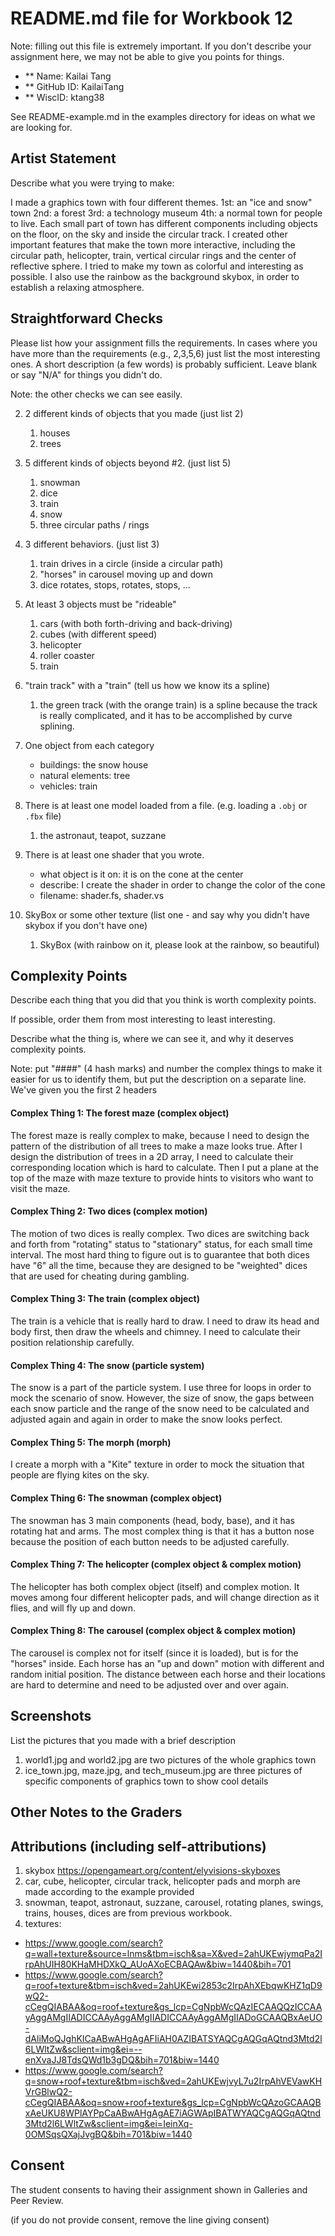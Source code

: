 # README.md file for Workbook 12

Note: filling out this file is extremely important. If you don't describe your assignment here, we may not be able to give you points for things.

- ** Name: Kailai Tang
- ** GitHub ID: KailaiTang
- ** WiscID: ktang38

See README-example.md in the examples directory for ideas on what we are looking for.

## Artist Statement

Describe what you were trying to make:

I made a graphics town with four different themes.
    1st: an "ice and snow" town
    2nd: a forest
    3rd: a technology museum
    4th: a normal town for people to live.
Each small part of town has different components including objects on the floor, on the sky and inside the circular track. 
I created other important features that make the town more interactive, including the circular path, helicopter, train, vertical circular rings and the center of reflective sphere.
I tried to make my town as colorful and interesting as possible. I also use the rainbow as the background skybox, in order to establish a relaxing atmosphere.

## Straightforward Checks

Please list how your assignment fills the requirements. In cases where you have more than the requirements (e.g., 2,3,5,6) just list the most interesting ones. A short description (a few words) is probably sufficient. Leave blank or say "N/A" for things you didn't do.

Note: the other checks we can see easily.

2. 2 different kinds of objects that you made (just list 2)
    1. houses
    2. trees

3.  5 different kinds of objects beyond #2. (just list 5)
    1. snowman
    2. dice
    3. train
    4. snow
    5. three circular paths / rings

5. 3 different behaviors. (just list 3)
    1. train drives in a circle (inside a circular path)
    2. "horses" in carousel moving up and down
    3. dice rotates, stops, rotates, stops, ...

6. At least 3 objects must be "rideable"
    1. cars (with both forth-driving and back-driving)
    2. cubes (with different speed)
    3. helicopter
    4. roller coaster
    5. train

7. "train track" with a "train" (tell us how we know its a spline)
    1. the green track (with the orange train) is a spline because the track is really complicated, and it has to be accomplished by curve splining. 

8. One object from each category
    - buildings: the snow house
    - natural elements: tree
    - vehicles: train

9. There is at least one model loaded from a file. (e.g. loading a `.obj` or `.fbx` file)
    1. the astronaut, teapot, suzzane

10. There is at least one shader that you wrote.
    - what object is it on: it is on the cone at the center
    - describe: I create the shader in order to change the color of the cone
    - filename: shader.fs, shader.vs

12. SkyBox or some other texture (list one - and say why you didn't have skybox if you don't have one)
    1. SkyBox (with rainbow on it, please look at the rainbow, so beautiful)

## Complexity Points

Describe each thing that you did that you think is worth complexity points.

If possible, order them from most interesting to least interesting.

Describe what the thing is, where we can see it, and why it deserves complexity points.

Note: put "####" (4 hash marks) and number the complex things to make it easier for us to identify them, but put the description on a separate line. We've given you the first 2 headers

#### Complex Thing 1: The forest maze (complex object)
The forest maze is really complex to make, because I need to design the pattern of the distribution of all trees to make a maze looks true. After I design the distribution of trees in a 2D array, I need to calculate their corresponding location which is hard to calculate. Then I put a plane at the top of the maze with maze texture to provide hints to visitors who want to visit the maze.

#### Complex Thing 2: Two dices (complex motion)
The motion of two dices is really complex. Two dices are switching back and forth from "rotating" status to "stationary" status, for each small time interval. The most hard thing to figure out is to guarantee that both dices have "6" all the time, because they are designed to be "weighted" dices that are used for cheating during gambling.

#### Complex Thing 3: The train (complex object)
The train is a vehicle that is really hard to draw. I need to draw its head and body first, then draw the wheels and chimney. I need to calculate their position relationship carefully.

#### Complex Thing 4: The snow (particle system)
The snow is a part of the particle system. I use three for loops in order to mock the scenario of snow. However, the size of snow, the gaps between each snow particle and the range of the snow need to be calculated and adjusted again and again in order to make the snow looks perfect. 

#### Complex Thing 5: The morph (morph)
I create a morph with a "Kite" texture in order to mock the situation that people are flying kites on the sky.

#### Complex Thing 6: The snowman (complex object)
The snowman has 3 main components (head, body, base), and it has rotating hat and arms. The most complex thing is that it has a button nose because the position of each button needs to be adjusted carefully.

#### Complex Thing 7: The helicopter (complex object & complex motion)
The helicopter has both complex object (itself) and complex motion. It moves among four different helicopter pads, and will change direction as it flies, and will fly up and down.

#### Complex Thing 8: The carousel (complex object & complex motion)
The carousel is complex not for itself (since it is loaded), but is for the "horses" inside. Each horse has an "up and down" motion with different and random initial position. The distance between each horse and their locations are hard to determine and need to be adjusted over and over again.

## Screenshots

List the pictures that you made with a brief description
1. world1.jpg and world2.jpg are two pictures of the whole graphics town
2. ice_town.jpg, maze.jpg, and tech_museum.jpg are three pictures of specific components of graphics town to show cool details

## Other Notes to the Graders

## Attributions (including self-attributions)
1. skybox
https://opengameart.org/content/elyvisions-skyboxes
2. car, cube, helicopter, circular track, helicopter pads and morph are made according to the example provided
3. snowman, teapot, astronaut, suzzane, carousel, rotating planes, swings, trains, houses, dices are from previous workbook.
4. textures:
- https://www.google.com/search?q=wall+texture&source=lnms&tbm=isch&sa=X&ved=2ahUKEwjymqPa2IrpAhUIH80KHaMHDXkQ_AUoAXoECBAQAw&biw=1440&bih=701
- https://www.google.com/search?q=roof+texture&tbm=isch&ved=2ahUKEwi2853c2IrpAhXEbqwKHZ1qD9wQ2-cCegQIABAA&oq=roof+texture&gs_lcp=CgNpbWcQAzIECAAQQzICCAAyAggAMgIIADICCAAyAggAMgIIADICCAAyAggAMgIIADoGCAAQBxAeUO-dAliMoQJghKICaABwAHgAgAFIiAH0AZIBATSYAQCgAQGqAQtnd3Mtd2l6LWltZw&sclient=img&ei=--enXvaJJ8TdsQWd1b3gDQ&bih=701&biw=1440
- https://www.google.com/search?q=snow+roof+texture&tbm=isch&ved=2ahUKEwjvyL7u2IrpAhVEVawKHVrGBlwQ2-cCegQIABAA&oq=snow+roof+texture&gs_lcp=CgNpbWcQAzoGCAAQBxAeUKU8WPlAYPpCaABwAHgAgAE7iAGWApIBATWYAQCgAQGqAQtnd3Mtd2l6LWltZw&sclient=img&ei=IeinXq-0OMSqsQXajJvgBQ&bih=701&biw=1440



## Consent

The student consents to having their assignment shown in Galleries and Peer Review.

(if you do not provide consent, remove the line giving consent)

